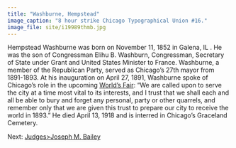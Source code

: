```yaml
---
title: "Washburne, Hempstead"
image_caption: "8 hour strike Chicago Typographical Union #16."
image_file: site/i19989thmb.jpg
---
```


Hempstead Washburne was born on November 11, 1852 in Galena, IL . He was the son of Congressman Elihu B. Washburn, Congressman, Secretary of State under Grant and United States Minister to France. Washburne, a member of the Republican Party, served as Chicago’s 27th mayor from 1891-1893. At his inauguration on April 27, 1891, Washburne spoke of Chicago’s role in the upcoming [World’s Fair](/historical/expo): “We are called upon to serve the city at a time most vital to its interests, and I trust that we shall each and all be able to bury and forget any personal, party or other quarrels, and remember only that we are given this trust to prepare our city to receive the world in 1893.” He died April 13, 1918 and is interred in Chicago’s Graceland Cemetery.

Next:  [Judges>Joseph M. Bailey](/legal/judges/josephmbailey/)

